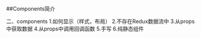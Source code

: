 ##Components简介

二、components
1.如何显示（样式，布局）
2.不存在Redux数据流中
3.从props中获取数据
4.从props中调用回调函数
5.手写
6.纯静态组件